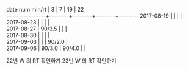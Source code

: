 date num min/rt |   3    |   7    |   19   |   22   
----------------+--------+--------+--------+--------
2017-08-19      |        |        |        |       
2017-08-23      |        |        |        |       
2017-08-27      | 90/3.5 |        |        |       
2017-08-30      |        |        |        |       
2017-09-03      |        |        | 90/2.0 |      
2017-09-06      | 90/3.0 | 90/4.0 |        |       

22번 W 의 RT 확인하기
23번 W 의 RT 확인하기
